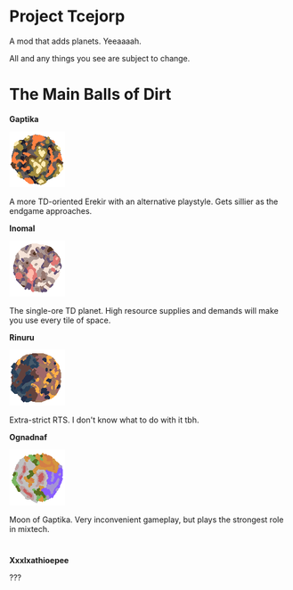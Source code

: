 # Project Tcejorp
A mod that adds planets. Yeeaaaah.

All and any things you see are subject to change.
# The Main Balls of Dirt
**Gaptika**

![icon-gaptika](https://github.com/kapzduke/project-tcejorp/blob/master/icon-gaptika.png)

A more TD-oriented Erekir with an alternative playstyle. Gets sillier as the endgame approaches.

**Inomal**

![icon-inomal](https://github.com/kapzduke/project-tcejorp/blob/master/icon-inomal.png)

The single-ore TD planet. High resource supplies and demands will make you use every tile of space.

**Rinuru**

![icon-riniru](https://github.com/kapzduke/project-tcejorp/blob/master/icon-riniru.png)

Extra-strict RTS. I don't know what to do with it tbh.

**Ognadnaf**

![icon-ognadnaf](https://github.com/kapzduke/project-tcejorp/blob/master/icon-ognadnaf.png)

Moon of Gaptika. Very inconvenient gameplay, but plays the strongest role in mixtech.
#
**Xxxlxathioepee**



???
